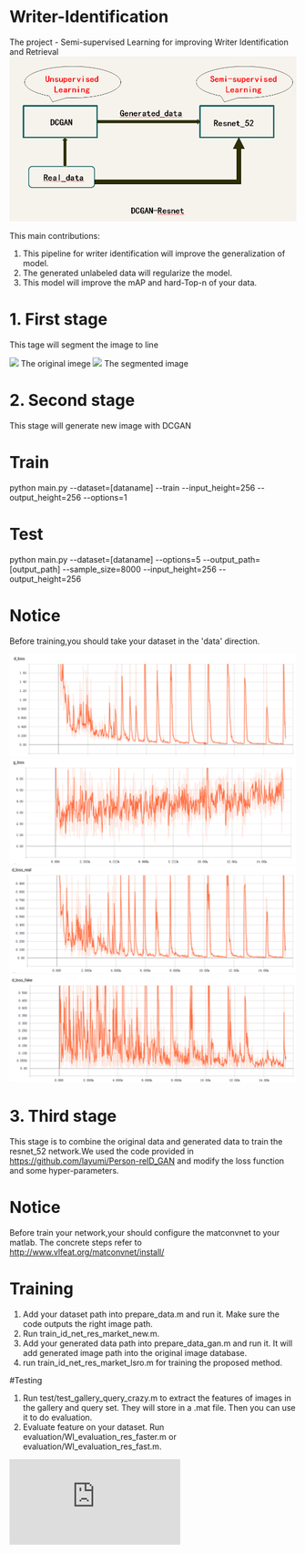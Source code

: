 # Writer-Identification

The  project - Semi-supervised Learning for improving Writer Identification and Retrieval
![](https://github.com/KiM55/Writer-Identification/blob/master/image1.png) 
                  

This main contributions:
1. This pipeline for writer identification will improve the generalization of model.
2. The generated unlabeled data will regularize the model. 
3. This model will improve the mAP and hard-Top-n of your data. 



# 1. First stage
This tage will segment the image to line


![](https://github.com/KiM55/Test/blob/master/origin%20image.png) 
The original imege
![](https://github.com/KiM55/Test/blob/master/The%20segmented%20image.png)
The segmented image       

# 2. Second stage
This stage will generate new image with DCGAN
# Train
python main.py --dataset=[dataname] --train --input_height=256 --output_height=256 --options=1
# Test
python main.py --dataset=[dataname] --options=5  --output_path=[output_path] --sample_size=8000  --input_height=256 --output_height=256
# Notice
Before training,you should take your dataset in the 'data' direction.

![](https://github.com/KiM55/Writer-Identification/blob/master/image/d_loss.png)
![](https://github.com/KiM55/Writer-Identification/blob/master/image/g_loss.png)
![](https://github.com/KiM55/Writer-Identification/blob/master/image/d_loss_real.png)
![](https://github.com/KiM55/Writer-Identification/blob/master/image/d_loss_fake.png)

# 3. Third stage
This stage is to combine the original data and generated data to train the resnet_52 network.We used the code provided in https://github.com/layumi/Person-reID_GAN and modify the loss function and some hyper-parameters. 

# Notice
Before train your network,your should configure the matconvnet to your matlab. The concrete steps refer to http://www.vlfeat.org/matconvnet/install/

# Training
1. Add your dataset path into prepare_data.m and run it. Make sure the code outputs the right image path.
2. Run train_id_net_res_market_new.m.
3. Add your generated data path into prepare_data_gan.m and run it. It will add generated image path into the original image database.
4. run train_id_net_res_market_lsro.m for training the proposed method.

#Testing
1. Run test/test_gallery_query_crazy.m to extract the features of images in the gallery and query set. They will store in a .mat file. Then you can use it to do evaluation.
2. Evaluate feature on your dataset. Run evaluation/WI_evaluation_res_faster.m or evaluation/WI_evaluation_res_fast.m.

![](https://github.com/KiM55/Writer-Identification/blob/master/image/drop0.5_F1114_net-train.pdf)
